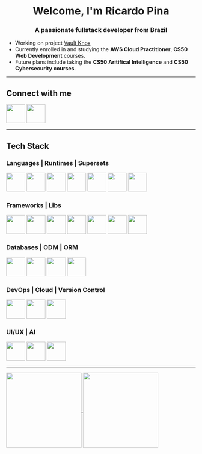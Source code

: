 <h1 align="center">Welcome, I'm Ricardo Pina</h1>
<h3 align="center">A passionate fullstack developer from Brazil</h3>

- Working on project [Vault Knox](https://github.com/ricardodcpina/vault-knox)
- Currently enrolled in and studying the **AWS Cloud Practitioner**, **CS50 Web Development** courses.
- Future plans include taking the **CS50 Aritifical Intelligence** and **CS50 Cybersecurity courses**.

---

<h2 align="left">Connect with me</h2>

<a href="https://www.linkedin.com/in/ricardodcpina/"><img src="https://img.icons8.com/?size=100&id=xuvGCOXi8Wyg&format=png&color=000000" width="50"></a>
<a href="mailto:ricardodcpina@gmail.com"><img src="https://img.icons8.com/?size=100&id=P7UIlhbpWzZm&format=png&color=000000" width="50"></a>

---

<h2 align="left">Tech Stack</h2>

<h3 align="left">Languages | Runtimes | Supersets</h3>

<a href="#"><img src="https://img.icons8.com/?size=100&id=20909&format=png&color=000000" width="50"></a>
<a href="#"><img src="https://img.icons8.com/?size=100&id=21278&format=png&color=000000" width="50"></a>
<a href="#"><img src="https://img.icons8.com/?size=100&id=108784&format=png&color=000000" width="50"></a>
<a href="#"><img src="https://img.icons8.com/?size=100&id=nCj4PvnCO0tZ&format=png&color=000000" width="50"></a>
<a href="#"><img src="https://img.icons8.com/?size=100&id=hsPbhkOH4FMe&format=png&color=000000" width="50"></a>
<a href="#"><img src="https://img.icons8.com/?size=100&id=13441&format=png&color=000000" width="50"></a>
<a href="#"><img src="https://img.icons8.com/?size=100&id=UFF3hmipmJ2V&format=png&color=000000" width="50"></a>

<h3 align="left">Frameworks | Libs</h3>

<a href="#"><img src="https://github.com/user-attachments/assets/13ddafdf-8a2c-4d9d-9d96-3c9e1143b66e" width="50"></a>
<a href="#"><img src="https://img.icons8.com/?size=100&id=hCWb1IvpcBZ0&format=png&color=000000" width="50"></a>
<a href="#"><img src="https://img.icons8.com/?size=100&id=kg46nzoJrmTR&format=png&color=ffffff" width="50"></a>
<a href="#"><img src="https://img.icons8.com/?size=100&id=123603&format=png&color=000000" width="50"></a>
<a href="#"><img src="https://img.icons8.com/?size=100&id=g9mmSxx3SwAI&format=png&color=000000" width="50"></a>
<a href="#"><img src="https://img.icons8.com/?size=100&id=CIAZz2CYc6Kc&format=png&color=000000" width="50"></a>
<a href="#"><img src="https://img.icons8.com/?size=100&id=bp24DwGXJDyT&format=png&color=000000" width="50"></a>

<h3 align="left">Databases | ODM | ORM</h3>

<a href="#"><img src="https://github.com/user-attachments/assets/5559da02-02ae-46de-a11e-eb0114a36bee" width="50"></a>
<a href="#"><img src="https://github.com/user-attachments/assets/152b3b7a-8582-413c-97d7-c6a2fe0709fc" width="50"></a>
<a href="#"><img src="https://img.icons8.com/?size=100&id=YKKmRFS8Utmm&format=png&color=000000" width="50"></a>
<a href="#"><img src="https://github.com/user-attachments/assets/fbcf116e-386e-4c75-ac63-c97b25dd87e8" width="50"/></a>

<h3 align="left">DevOps | Cloud | Version Control</h3>

<a href="#"><img src="https://github.com/user-attachments/assets/8c54b878-dd68-4b70-92ae-f48103ec7246" width="50"></a>
<a href="#"><img src="https://github.com/user-attachments/assets/d6cd5309-4bf6-40ba-b6f8-2ce3b42b304a" width="50"></a>
<a href="#"><img src="https://github.com/user-attachments/assets/a21e9204-9c69-439d-b58b-247ea489e2a7" width="50"></a>

<h3 align="left">UI/UX | AI</h3>

<a href="#"><img src="https://github.com/user-attachments/assets/99931125-ddff-4c66-a0b3-3ff09ee7c9c5" width="50"></a>
<a href="#"><img src="https://img.icons8.com/?size=100&id=ka3InxFU3QZa&format=png&color=000000" width="50"></a>
<a href="#"><img src="https://img.icons8.com/?size=100&id=H5H0mqCCr5AV&format=png&color=000000" width="50"></a>

---

<a href="https://github.com/anuraghazra/github-readme-stats">
  <img height=200 align="center" src="https://github-readme-stats.vercel.app/api?username=ricardodcpina&theme=tokyonight" />
</a>
<a href="https://github.com/anuraghazra/convoychat">
  <img height=200 align="center" src="https://github-readme-stats.vercel.app/api/top-langs?username=ricardodcpina&layout=compact&langs_count=8&card_width=320&theme=tokyonight" />
</a>





